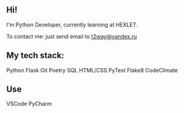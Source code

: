 ## Hi!

I'm Python Developer, currently learning at HEXLET.

To contact me: just send email to t2way@yandex.ru

## My tech stack:

Python Flask Git Poetry SQL HTML/CSS PyTest Flake8 CodeClimate

## Use

VSCode PyCharm
